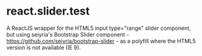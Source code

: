 # react.slider.test

A ReactJS wrapper for the HTML5 input type="range" slider component, but using seiyria's Bootstrap Slider component -https://github.com/seiyria/bootstrap-slider - as a polyfill where the HTML5 version is not available (IE 9).